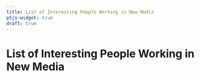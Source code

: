 ```yaml
---
title: List of Interesting People Working in New Media
p5js-widget: true
draft: true
---
```


# List of Interesting People Working in New Media




